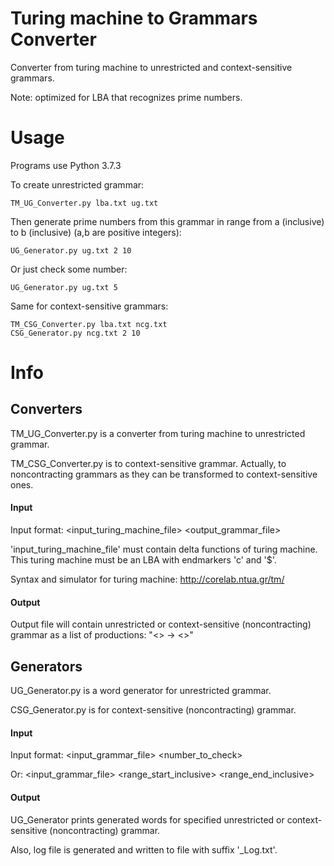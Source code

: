 # Turing machine to Grammars Converter
Converter from turing machine to unrestricted and context-sensitive grammars.

Note: optimized for LBA that recognizes prime numbers.

# Usage
Programs use Python 3.7.3

To create unrestricted grammar:
```
TM_UG_Converter.py lba.txt ug.txt
```
Then generate prime numbers from this grammar in range from a (inclusive) to b (inclusive) (a,b are positive integers):
```
UG_Generator.py ug.txt 2 10
```
Or just check some number:
```
UG_Generator.py ug.txt 5
```

Same for context-sensitive grammars:
```
TM_CSG_Converter.py lba.txt ncg.txt
CSG_Generator.py ncg.txt 2 10
```

# Info
## Converters
TM_UG_Converter.py is a converter from turing machine to unrestricted grammar.

TM_CSG_Converter.py is to context-sensitive grammar.
Actually, to noncontracting grammars as they can be transformed to context-sensitive ones.

#### Input
Input format: <input_turing_machine_file> <output_grammar_file>

'input_turing_machine_file' must contain delta functions of turing machine. This turing machine must be an LBA with endmarkers 'c' and '$'.

Syntax and simulator for turing machine: http://corelab.ntua.gr/tm/

#### Output
Output file will contain unrestricted or context-sensitive (noncontracting) grammar as a list of productions: "<> -> <>"

## Generators
UG_Generator.py is a word generator for unrestricted grammar.

CSG_Generator.py is for context-sensitive (noncontracting) grammar.

#### Input
Input format: <input_grammar_file> <number_to_check>

Or: <input_grammar_file> <range_start_inclusive> <range_end_inclusive>

#### Output
UG_Generator prints generated words for specified unrestricted or context-sensitive (noncontracting) grammar.

Also, log file is generated and written to file with suffix '_Log.txt'.
